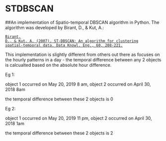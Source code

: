 # STDBSCAN
##An implementation of Spatio-temporal DBSCAN algorithm in Python. 
The algorithm was developed by Birant, D., & Kut, A.:

<code>[Birant, D., & Kut, A. (2007). ST-DBSCAN: An algorithm for clustering spatial-temporal data. Data Knowl. Eng., 60, 208-221.](https://pdf.sciencedirectassets.com/271546/1-s2.0-S0169023X06X01829/1-s2.0-S0169023X06000218/main.pdf?x-amz-security-token=AgoJb3JpZ2luX2VjEFwaCXVzLWVhc3QtMSJGMEQCIDrzVFMqtiviTg9r2hXEVIxiWf%2FqY3uuV%2F%2BGT8zEPLI%2BAiBO103a6wIJxVh0uTsNfXUssp6WRSsSQSdnI%2B2bFs%2B6XSraAwhkEAIaDDA1OTAwMzU0Njg2NSIMICOTnzIFHvbCNZJSKrcDEiSGGqlbx%2B0VZRZvtAL%2B2TgvU4xaoOrj6pOpzYZ%2FiU2hc1V3LwPWHDHym8jSPdBXlvmjxrvIh%2FfpijYJjZAckTApdWYVsFGoVd13SJOFEqKn4JvvAt6l8TEl%2BwL7z6dRWraSIaW03YFiCZRcHPXuOZ7Z2IQGBuV1ORolXeQPeHoE5NjsyreoXFxwzEHv0cc21iM9idEtjNHaTD4RNAKMgAQXRufqfkADheyln0Mx0RH9u2fYJjBNlvYesyt5jjebX%2FGL1odzaXeR6VMM67HwRvrvEPYmQG1e9WcyM25hhiQiboEvay2yF9tYYOdb5smJttXOvA8qpebpxRAsyhbpDwgHgXzJrOkpnmqdF2PFv9Pzyy%2BYM55INTt9i%2FnMR7Tp8NsxSMZpj7MrEFHKfS0o6L0gmWrYcr9XiRntA3Ij2YRmlfROZ3fteDGlmLQibULo0Xwqx%2BFZu%2FXG2YGAF1tjMlKMT%2BgU6g9f2OBWTw3kmiNbsqkFmLYKhib%2BuVYtvw1AcezkubNbnoUNTppFfic%2F6%2BD%2B7%2BPDCyu4WHoIK%2BgAwJceq35m4hccXe6i%2FX1kFbzg9vNzP%2BctbzCt2IbnBTq1AdWVzjh%2BPEkN7USq3Dkz7FQmNshFa8l5wq%2BLSssbdAmdbrwDFzgBlDnUC8I9CZlv6B6QxSReWT9HDq8EL36YI8MEVwn%2FFoKtfZaj98oAjsU0Ouo5bkVAe%2BJSijQKIs5zALRa5C55YfZ%2Fbrz6PedFx4W40MZieGsxC0hpWd5tak5sGV4l%2F8CqoNhhBp5iJbdYKelKgzjd5TZX4Jd5Z%2F%2Ba8SbJUmXAeRtQorDuZGNvadHip1dLxKg%3D&AWSAccessKeyId=ASIAQ3PHCVTY5PNGUQSF&Expires=1558299152&Signature=T%2FF9LDbMObj452DgdIRBgc72B7M%3D&hash=c1e2c25ec823af6e36abbf6ee263e6872fdd54a9501dd2af608ba7a8cc2e26ab&host=68042c943591013ac2b2430a89b270f6af2c76d8dfd086a07176afe7c76c2c61&pii=S0169023X06000218&tid=spdf-62302666-9863-43ba-b4dd-8f46a74e3f14&sid=49cc69184040e2403819e8f2754829cf9b9cgxrqa&type=client)
</code>

This implementation is slightly different from others out there as focuses on the hourly patterns in a day - the temporal difference between any 2 objects is calcualted based on the absolute hour difference. 

Eg 1: 

object 1 occurred on May 20, 2019 8 am,   object 2 occurred on April 30, 2018 8am

the temporal difference between these 2 objects is 0

Eg 2: 

object 1 occurred on May 20, 2019 11 pm,   object 2 occurred on April 30, 2018 1am

the temporal difference between these 2 objects is 2
